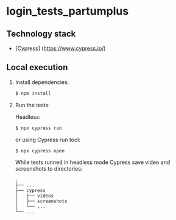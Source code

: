 # login_tests_partumplus

## Technology stack 
* [Cypress] (https://www.cypress.io/)

## Local execution

1. Install dependencies:
    ```sh
    $ npm install
    ```

2. Run the tests:

    Headless:
    ```sh
    $ npx cypress run
    ```
    
    or using Cypress run tool:
    ```sh
    $ npx cypress open
    ```
    
    While tests runned in headless mode Cypress save video and screenshots to directories: 
    ```
    .
    ├── ...
    ├── cypress                   
    │   ├── videos          
    │   ├── screenshots         
    │   └── ...                
    └── ...
    
    ```
    
